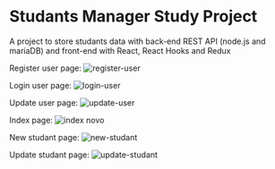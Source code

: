 # Studants Manager Study Project

A project to store studants data with back-end REST API (node.js and mariaDB) and front-end with React, React Hooks and Redux

Register user page:
![register-user](https://user-images.githubusercontent.com/89145009/165586113-51a6029f-63c3-43bd-a344-1b115a80f51f.png)

Login user page:
![login-user](https://user-images.githubusercontent.com/89145009/165586135-06a20f1f-3dc1-48bb-a6a9-8a2e6cc0525a.png)

Update user page:
![update-user](https://user-images.githubusercontent.com/89145009/165586168-c2589fee-b181-470c-8cba-a0b164a112af.png)

Index page:
![index novo](https://user-images.githubusercontent.com/89145009/166518746-cd7fb14f-c211-469c-bd16-b0b18e856b2a.png)

New studant page:
![new-studant](https://user-images.githubusercontent.com/89145009/165585985-c2b5b94c-3404-4fc6-a39e-4b4107707f9e.png)

Update studant page:
![update-studant](https://user-images.githubusercontent.com/89145009/165586025-99f7441a-833f-4696-9634-39995e53617f.png)

